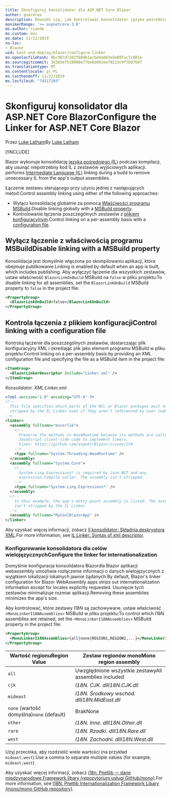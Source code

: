 ```yaml
---
title: Skonfiguruj konsolidator dla ASP.NET Core Blazor
author: guardrex
description: Dowiedz się, jak kontrolować konsolidator języka pośredniego (IL) podczas kompilowania aplikacji Blazor.
monikerRange: '>= aspnetcore-3.0'
ms.author: riande
ms.custom: mvc
ms.date: 11/21/2019
no-loc:
- Blazor
uid: host-and-deploy/blazor/configure-linker
ms.openlocfilehash: 0bc987d72d2f684b1ecbd4a883e9a09fac7c801e
ms.sourcegitcommit: 3e503ef510008e77be6dd82ee79213c9f7b97607
ms.translationtype: MT
ms.contentlocale: pl-PL
ms.lasthandoff: 11/22/2019
ms.locfileid: "74317293"
---
```

# <a name="configure-the-linker-for-aspnet-core-opno-locblazor"></a><span data-ttu-id="7e9d1-103">Skonfiguruj konsolidator dla ASP.NET Core Blazor</span><span class="sxs-lookup"><span data-stu-id="7e9d1-103">Configure the Linker for ASP.NET Core Blazor</span></span>

<span data-ttu-id="7e9d1-104">Przez [Luke Latham](https://github.com/guardrex)</span><span class="sxs-lookup"><span data-stu-id="7e9d1-104">By [Luke Latham](https://github.com/guardrex)</span></span>

[!INCLUDE[](~/includes/blazorwasm-preview-notice.md)]

Blazor<span data-ttu-id="7e9d1-105"> wykonuje konsolidację [języka pośredniego (IL)](/dotnet/standard/managed-code#intermediate-language--execution) podczas kompilacji, aby usunąć niepotrzebny kod IL z zestawów wyjściowych aplikacji.</span><span class="sxs-lookup"><span data-stu-id="7e9d1-105"> performs [Intermediate Language (IL)](/dotnet/standard/managed-code#intermediate-language--execution) linking during a build to remove unnecessary IL from the app's output assemblies.</span></span>

<span data-ttu-id="7e9d1-106">Łączenie zestawu sterującego przy użyciu jednej z następujących metod:</span><span class="sxs-lookup"><span data-stu-id="7e9d1-106">Control assembly linking using either of the following approaches:</span></span>

* <span data-ttu-id="7e9d1-107">Wyłącz konsolidację globalnie za pomocą [Właściwości programu MSBuild](#disable-linking-with-a-msbuild-property).</span><span class="sxs-lookup"><span data-stu-id="7e9d1-107">Disable linking globally with a [MSBuild property](#disable-linking-with-a-msbuild-property).</span></span>
* <span data-ttu-id="7e9d1-108">Kontrolowanie łączenia poszczególnych zestawów z [plikiem konfiguracyjnym](#control-linking-with-a-configuration-file).</span><span class="sxs-lookup"><span data-stu-id="7e9d1-108">Control linking on a per-assembly basis with a [configuration file](#control-linking-with-a-configuration-file).</span></span>

## <a name="disable-linking-with-a-msbuild-property"></a><span data-ttu-id="7e9d1-109">Wyłącz łączenie z właściwością programu MSBuild</span><span class="sxs-lookup"><span data-stu-id="7e9d1-109">Disable linking with a MSBuild property</span></span>

<span data-ttu-id="7e9d1-110">Konsolidacja jest domyślnie włączona po skompilowaniu aplikacji, która obejmuje publikowanie.</span><span class="sxs-lookup"><span data-stu-id="7e9d1-110">Linking is enabled by default when an app is built, which includes publishing.</span></span> <span data-ttu-id="7e9d1-111">Aby wyłączyć łączenie dla wszystkich zestawów, ustaw właściwość `BlazorLinkOnBuild` MSBuild na `false` w pliku projektu:</span><span class="sxs-lookup"><span data-stu-id="7e9d1-111">To disable linking for all assemblies, set the `BlazorLinkOnBuild` MSBuild property to `false` in the project file:</span></span>

```xml
<PropertyGroup>
  <BlazorLinkOnBuild>false</BlazorLinkOnBuild>
</PropertyGroup>
```

## <a name="control-linking-with-a-configuration-file"></a><span data-ttu-id="7e9d1-112">Kontrola łączenia z plikiem konfiguracji</span><span class="sxs-lookup"><span data-stu-id="7e9d1-112">Control linking with a configuration file</span></span>

<span data-ttu-id="7e9d1-113">Kontroluj łączenie dla poszczególnych zestawów, dostarczając plik konfiguracyjny XML i określając plik jako element programu MSBuild w pliku projektu:</span><span class="sxs-lookup"><span data-stu-id="7e9d1-113">Control linking on a per-assembly basis by providing an XML configuration file and specifying the file as a MSBuild item in the project file:</span></span>

```xml
<ItemGroup>
  <BlazorLinkerDescriptor Include="Linker.xml" />
</ItemGroup>
```

<span data-ttu-id="7e9d1-114">*Konsolidator. XML*:</span><span class="sxs-lookup"><span data-stu-id="7e9d1-114">*Linker.xml*:</span></span>

```xml
<?xml version="1.0" encoding="UTF-8" ?>
<!--
  This file specifies which parts of the BCL or Blazor packages must not be
  stripped by the IL Linker even if they aren't referenced by user code.
-->
<linker>
  <assembly fullname="mscorlib">
    <!--
      Preserve the methods in WasmRuntime because its methods are called by 
      JavaScript client-side code to implement timers.
      Fixes: https://github.com/aspnet/Blazor/issues/239
    -->
    <type fullname="System.Threading.WasmRuntime" />
  </assembly>
  <assembly fullname="System.Core">
    <!--
      System.Linq.Expressions* is required by Json.NET and any 
      expression.Compile caller. The assembly isn't stripped.
    -->
    <type fullname="System.Linq.Expressions*" />
  </assembly>
  <!--
    In this example, the app's entry point assembly is listed. The assembly
    isn't stripped by the IL Linker.
  -->
  <assembly fullname="MyCoolBlazorApp" />
</linker>
```

<span data-ttu-id="7e9d1-115">Aby uzyskać więcej informacji, zobacz [Il konsolidator: Składnia deskryptora XML](https://github.com/mono/linker/blob/master/src/linker/README.md#syntax-of-xml-descriptor).</span><span class="sxs-lookup"><span data-stu-id="7e9d1-115">For more information, see [IL Linker: Syntax of xml descriptor](https://github.com/mono/linker/blob/master/src/linker/README.md#syntax-of-xml-descriptor).</span></span>

### <a name="configure-the-linker-for-internationalization"></a><span data-ttu-id="7e9d1-116">Konfigurowanie konsolidatora dla celów wielojęzycznych</span><span class="sxs-lookup"><span data-stu-id="7e9d1-116">Configure the linker for internationalization</span></span>

<span data-ttu-id="7e9d1-117">Domyślnie konfiguracja konsolidatora Blazordla Blazor aplikacji webassembly umożliwia rozłączenie informacji o danych wielojęzycznych z wyjątkiem lokalizacji lokalnych jawnie żądanych.</span><span class="sxs-lookup"><span data-stu-id="7e9d1-117">By default, Blazor's linker configuration for Blazor WebAssembly apps strips out internationalization information except for locales explicitly requested.</span></span> <span data-ttu-id="7e9d1-118">Usunięcie tych zestawów minimalizuje rozmiar aplikacji.</span><span class="sxs-lookup"><span data-stu-id="7e9d1-118">Removing these assemblies minimizes the app's size.</span></span>

<span data-ttu-id="7e9d1-119">Aby kontrolować, które zestawy I18N są zachowywane, ustaw właściwość `<MonoLinkerI18NAssemblies>` MSBuild w pliku projektu:</span><span class="sxs-lookup"><span data-stu-id="7e9d1-119">To control which I18N assemblies are retained, set the `<MonoLinkerI18NAssemblies>` MSBuild property in the project file:</span></span>

```xml
<PropertyGroup>
  <MonoLinkerI18NAssemblies>{all|none|REGION1,REGION2,...}</MonoLinkerI18NAssemblies>
</PropertyGroup>
```

| <span data-ttu-id="7e9d1-120">Wartość regionu</span><span class="sxs-lookup"><span data-stu-id="7e9d1-120">Region Value</span></span>     | <span data-ttu-id="7e9d1-121">Zestaw regionów mono</span><span class="sxs-lookup"><span data-stu-id="7e9d1-121">Mono region assembly</span></span>    |
| ---------------- | ----------------------- |
| `all`            | <span data-ttu-id="7e9d1-122">Uwzględnione wszystkie zestawy</span><span class="sxs-lookup"><span data-stu-id="7e9d1-122">All assemblies included</span></span> |
| `cjk`            | <span data-ttu-id="7e9d1-123">*I18N. CJK. dll*</span><span class="sxs-lookup"><span data-stu-id="7e9d1-123">*I18N.CJK.dll*</span></span>          |
| `mideast`        | <span data-ttu-id="7e9d1-124">*I18N. Środkowy wschód. dll*</span><span class="sxs-lookup"><span data-stu-id="7e9d1-124">*I18N.MidEast.dll*</span></span>      |
| <span data-ttu-id="7e9d1-125">`none` (wartość domyślna)</span><span class="sxs-lookup"><span data-stu-id="7e9d1-125">`none` (default)</span></span> | <span data-ttu-id="7e9d1-126">Brak</span><span class="sxs-lookup"><span data-stu-id="7e9d1-126">None</span></span>                    |
| `other`          | <span data-ttu-id="7e9d1-127">*I18N. Inne. dll*</span><span class="sxs-lookup"><span data-stu-id="7e9d1-127">*I18N.Other.dll*</span></span>        |
| `rare`           | <span data-ttu-id="7e9d1-128">*I18N. Rzadki. dll*</span><span class="sxs-lookup"><span data-stu-id="7e9d1-128">*I18N.Rare.dll*</span></span>         |
| `west`           | <span data-ttu-id="7e9d1-129">*I18N. Zachodni. dll*</span><span class="sxs-lookup"><span data-stu-id="7e9d1-129">*I18N.West.dll*</span></span>         |

<span data-ttu-id="7e9d1-130">Użyj przecinka, aby rozdzielić wiele wartości (na przykład `mideast,west`).</span><span class="sxs-lookup"><span data-stu-id="7e9d1-130">Use a comma to separate multiple values (for example, `mideast,west`).</span></span>

<span data-ttu-id="7e9d1-131">Aby uzyskać więcej informacji, zobacz [i18n: Pnetlib — dane międzynarodowe Framework libary (repozytorium usługi GitHub/mono)](https://github.com/mono/mono/tree/master/mcs/class/I18N).</span><span class="sxs-lookup"><span data-stu-id="7e9d1-131">For more information, see [I18N: Pnetlib Internationalization Framework Libary (mono/mono GitHub repository)](https://github.com/mono/mono/tree/master/mcs/class/I18N).</span></span>
